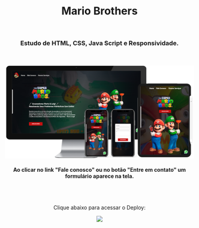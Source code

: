 <h1 align="center">
  Mario Brothers</h1>
<br>
<h3 align="center">Estudo de HTML, CSS, Java Script e Responsividade.</h3>
<br>
<br>

<div align="center">
  <img width="800px" src="https://github.com/feliperyo/mario-brothers/blob/master/assets/mockup.png?raw=true"/>
</div>
<h4 align="center">Ao clicar no link "Fale conosco" ou no botão "Entre em contato" um formulário aparece na tela.</h4>
<br>
<div align="center">
  <br>
  <p>Clique abaixo para acessar o Deploy:</p>
<a href="https://feliperyo.github.io/mario-brothers/" target="_blank"><img src="https://img.shields.io/website-up-down-green-red/http/cv.lbesson.qc.to.svg"></a>
</div>
